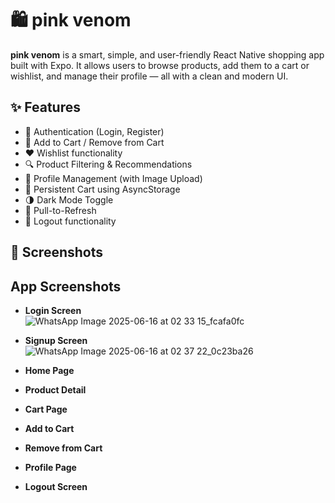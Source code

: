 # 🛍️ pink venom

**pink venom** is a smart, simple, and user-friendly React Native shopping app built with Expo. It allows users to browse products, add them to a cart or wishlist, and manage their profile — all with a clean and modern UI.

## ✨ Features
- 🔐 Authentication (Login, Register)
- 🛒 Add to Cart / Remove from Cart
- ❤️ Wishlist functionality
- 🔍 Product Filtering & Recommendations
- 👤 Profile Management (with Image Upload)
- 💾 Persistent Cart using AsyncStorage
- 🌗 Dark Mode Toggle
- 🔄 Pull-to-Refresh
- 🚪 Logout functionality

## 📱 Screenshots
## App Screenshots

- **Login Screen**  
  ![WhatsApp Image 2025-06-16 at 02 33 15_fcafa0fc](https://github.com/user-attachments/assets/95352988-0d9e-43fa-b119-2ae2686190cd)


- **Signup Screen**  
  ![WhatsApp Image 2025-06-16 at 02 37 22_0c23ba26](https://github.com/user-attachments/assets/fc63d20b-07c7-4689-8258-d6b65ecadda8)


- **Home Page**  
  

- **Product Detail**  
  

- **Cart Page**  
  

- **Add to Cart**  
  

- **Remove from Cart**  
  

- **Profile Page**  
  

- **Logout Screen**  
  



